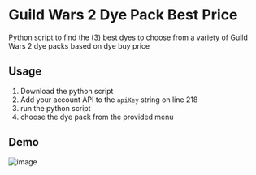 # Guild Wars 2 Dye Pack Best Price
Python script to find the (3) best dyes to choose from a variety of Guild Wars 2 dye packs based on dye buy price

## Usage
1. Download the python script
2. Add your account API to the `apiKey` string on line 218
3. run the python script
4. choose the dye pack from the provided menu

## Demo
![image](https://github.com/user-attachments/assets/978e5739-c8e2-41fb-99ec-dab21e2af405)

